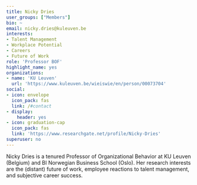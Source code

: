 ```yaml
---
title: Nicky Dries
user_groups: ["Members"]
bio: ~
email: nicky.dries@kuleuven.be
interests:
- Talent Management
- Workplace Potential
- Careers
- Future of Work
role: 'Professor BOF'
highlight_name: yes
organizations:
- name: 'KU Leuven'
  url: 'https://www.kuleuven.be/wieiswie/en/person/00073704'
social:
- icon: envelope
  icon_pack: fas
  link: /#contact
- display:
    header: yes
- icon: graduation-cap
  icon_pack: fas
  link: 'https://www.researchgate.net/profile/Nicky-Dries'
superuser: no
---
```


Nicky Dries is a tenured Professor of Organizational Behavior at KU Leuven (Belgium) and BI Norwegian Business School (Oslo). Her research interests are the (distant) future of work, employee reactions to talent management, and subjective career success.
